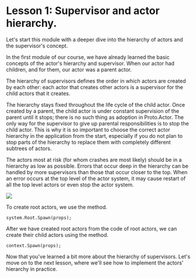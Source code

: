 # Lesson 1: Supervisor and actor hierarchy.

Let's start this module with a deeper dive into the hierarchy of actors and the supervisor's concept. 

In the first module of our course, we have already learned the basic concepts of the actor's hierarchy and supervisor. When our actor had children, and for them, our actor was a parent actor.

The hierarchy of supervisors defines the order in which actors are created by each other: each actor that creates other actors is a supervisor for the child actors that it creates.

The hierarchy stays fixed throughout the life cycle of the child actor. Once created by a parent, the child actor is under constant supervision of the parent until it stops; there is no such thing as adoption in Proto.Actor. The only way for the supervisor to give up parental responsibilities is to stop the child actor. This is why it is so important to choose the correct actor hierarchy in the application from the start, especially if you do not plan to stop parts of the hierarchy to replace them with completely different subtrees of actors.

The actors most at risk (for whom crashes are most likely) should be in a hierarchy as low as possible. Errors that occur deep in the hierarchy can be handled by more supervisors than those that occur closer to the top. When an error occurs at the top level of the actor system, it may cause restart of all the top level actors or even stop the actor system.

![](../../images/4_1_1.png)

To create root actors, we use the method.

`system.Root.Spawn(props);`

After we have created root actors from the code of root actors, we can create their child actors using the method.

`context.Spawn(props);`

Now that you've learned a bit more about the hierarchy of supervisors. Let's move on to the next lesson, where we'll see how to implement the actors' hierarchy in practice.